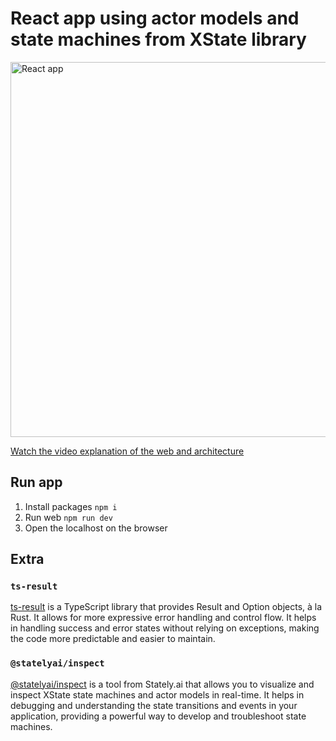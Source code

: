 # React app using actor models and state machines from XState library

<img width="600" alt="React app" src="https://github.com/guillempuche/actors-and-state-machine/assets/3519924/0bbd104c-7fcc-4791-bd23-f4313b7c0a58">


[Watch the video explanation of the web and architecture](https://www.youtube.com/watch?v=rRoCzMdmQ4c)

## Run app

1. Install packages `npm i`
2. Run web `npm run dev`
3. Open the localhost on the browser

## Extra

### `ts-result`
[ts-result](https://www.npmjs.com/package/ts-results) is a TypeScript library that provides Result and Option objects, à la Rust. It allows for more expressive error handling and control flow. It helps in handling success and error states without relying on exceptions, making the code more predictable and easier to maintain.

### `@statelyai/inspect`
[@statelyai/inspect](https://www.npmjs.com/package/@statelyai/inspect) is a tool from Stately.ai that allows you to visualize and inspect XState state machines and actor models in real-time. It helps in debugging and understanding the state transitions and events in your application, providing a powerful way to develop and troubleshoot state machines.
